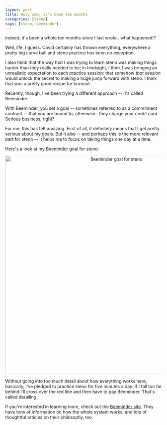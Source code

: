 ```yaml
---
layout: post
title: Holy cow, it's been ten months
categories: [steno]
tags: [steno, beeminder]
---
```


Indeed, it's been a whole ten months since I last wrote.. what happened!?

Well, life, I guess. Covid certainly has thrown everything, everywhere a pretty big curve ball and steno practice has been no exception.

I also think that the way that I was trying to learn steno was making things harder than they really needed to be; in hindsight, I think I was bringing an unrealistic expectation to each practice session: that somehow _that session_ would unlock the secret to making a huge jump forward with steno. I think that was a pretty good recipe for burnout.

Recently, though, I've been trying a different approach -- it's called Beeminder.

With Beeminder, you set a goal -- sometimes referred to as a commitment contract -- that you are bound to, otherwise.. they charge your credit card. Serious business, right?

For me, this has felt amazing. First of all, it definitely means that I get pretty serious about my goals. But it also -- and perhaps this is the more relevant part for steno -- it helps me to focus on taking things one day at a time.

Here's a look at my Beeminder goal for steno:

<div style="text-align: center">
<a href="https://www.beeminder.com/jladdjr/steno"><img alt="Beeminder goal for steno" title="Beeminder goal for steno" src="https://www.beeminder.com/jladdjr/steno/graph" width="700" /></a>
</div>

Without going into too much detail about how everything works here, basically, I've pledged to practice steno for five minutes a day. If I fall too far behind I'll cross over the red line and then have to pay Beeminder. That's called derailing.

If you're interested in learning more, check out the [Beeminder site](https://www.beeminder.com/). They have tons of information on how the whole system works, and lots of thoughtful articles on their philosophy, too.